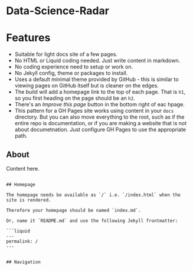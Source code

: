# Data-Science-Radar
# **Features**

- Suitable for light docs site of a few pages.
- No HTML or Liquid coding needed. Just write content in markdown.
- No coding experience need to setup or work on.
- No Jekyll config, theme or packages to install.
- Uses a default minimal theme provided by GitHub - this is similar to viewing pages on GitHub itself but is cleaner on the edges.
- The build will add a homepage link to the top of each page. That is `h1`, so you first heading on the page should be an `h2`.
- There's an _Improve this page_ button in the bottom right of eac hpage.
- This pattern for a GH Pages site works using content in your `docs` directory. But you can also move everything to the root, such as if the entire repo is documentation, or if you are making a website that is not about documetnation. Just configure GH Pages to use the appropriate path.


## About

Content here.
```

## Homepage

The homepage needs be available as `/` i.e. `/index.html` when the site is rendered.

Therefore your homepage should be named `index.md`.

Or, name it `README.md` and use the following Jekyll frontmatter:

```liquid
---
permalink: /
---


## Navigation
